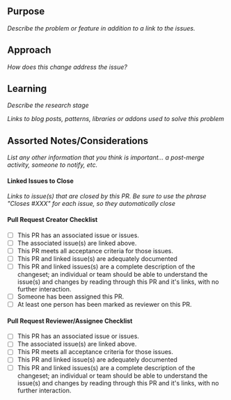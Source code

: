 ## Purpose
_Describe the problem or feature in addition to a link to the issues._

## Approach
_How does this change address the issue?_

## Learning
_Describe the research stage_

_Links to blog posts, patterns, libraries or addons used to solve this problem_

## Assorted Notes/Considerations
_List any other information that you think is important... a post-merge activity, someone to notify, etc._

#### Linked Issues to Close
_Links to issue(s) that are closed by this PR.  Be sure to use the phrase "Closes #XXX" for each issue, so they automatically close_

#### Pull Request Creator Checklist
- [ ] This PR has an associated issue or issues.
- [ ] The associated issue(s) are linked above.
- [ ] This PR meets all acceptance criteria for those issues.
- [ ] This PR and linked issue(s) are adequately documented
- [ ] This PR and linked issues(s) are a complete description of the changeset; an individual or team should be able to understand the issue(s) and changes by reading through this PR and it's links, with no further interaction.
- [ ] Someone has been assigned this PR.
- [ ] At least one person has been marked as reviewer on this PR.

#### Pull Request Reviewer/Assignee Checklist
- [ ] This PR has an associated issue or issues.
- [ ] The associated issue(s) are linked above.
- [ ] This PR meets all acceptance criteria for those issues.
- [ ] This PR and linked issue(s) are adequately documented
- [ ] This PR and linked issues(s) are a complete description of the changeset; an individual or team should be able to understand the issue(s) and changes by reading through this PR and it's links, with no further interaction.
